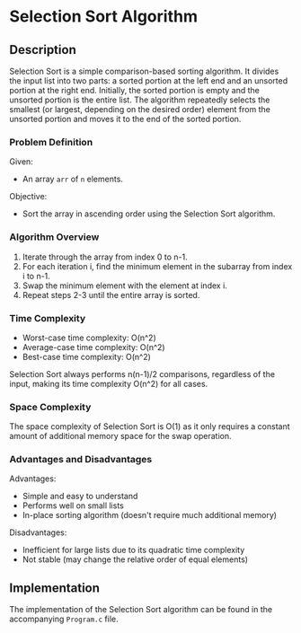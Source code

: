 # Selection Sort Algorithm

## Description

Selection Sort is a simple comparison-based sorting algorithm. It divides the input list into two parts: a sorted portion at the left end and an unsorted portion at the right end. Initially, the sorted portion is empty and the unsorted portion is the entire list. The algorithm repeatedly selects the smallest (or largest, depending on the desired order) element from the unsorted portion and moves it to the end of the sorted portion.

### Problem Definition

Given:
- An array `arr` of `n` elements.

Objective:
- Sort the array in ascending order using the Selection Sort algorithm.

### Algorithm Overview

1. Iterate through the array from index 0 to n-1.
2. For each iteration i, find the minimum element in the subarray from index i to n-1.
3. Swap the minimum element with the element at index i.
4. Repeat steps 2-3 until the entire array is sorted.

### Time Complexity

- Worst-case time complexity: O(n^2)
- Average-case time complexity: O(n^2)
- Best-case time complexity: O(n^2)

Selection Sort always performs n(n-1)/2 comparisons, regardless of the input, making its time complexity O(n^2) for all cases.

### Space Complexity

The space complexity of Selection Sort is O(1) as it only requires a constant amount of additional memory space for the swap operation.

### Advantages and Disadvantages

Advantages:
- Simple and easy to understand
- Performs well on small lists
- In-place sorting algorithm (doesn't require much additional memory)

Disadvantages:
- Inefficient for large lists due to its quadratic time complexity
- Not stable (may change the relative order of equal elements)

## Implementation

The implementation of the Selection Sort algorithm can be found in the accompanying `Program.c` file.